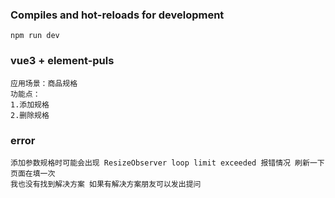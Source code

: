 ### Compiles and hot-reloads for development
```
npm run dev
```
### vue3 + element-puls 
```
应用场景：商品规格 
功能点：
1.添加规格
2.删除规格
```
### error
```
添加参数规格时可能会出现 ResizeObserver loop limit exceeded 报错情况 刷新一下页面在填一次
我也没有找到解决方案 如果有解决方案朋友可以发出提问
```